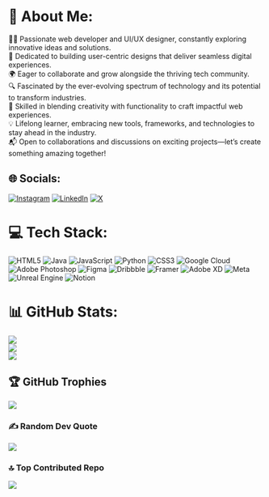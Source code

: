# 💫 About Me:
👨‍💻 Passionate web developer and UI/UX designer, constantly exploring innovative ideas and solutions.<br>🌟 Dedicated to building user-centric designs that deliver seamless digital experiences.<br>🌍 Eager to collaborate and grow alongside the thriving tech community.<br>🔍 Fascinated by the ever-evolving spectrum of technology and its potential to transform industries.<br>🎨 Skilled in blending creativity with functionality to craft impactful web experiences.<br>💡 Lifelong learner, embracing new tools, frameworks, and technologies to stay ahead in the industry.<br>📬 Open to collaborations and discussions on exciting projects—let’s create something amazing together!


## 🌐 Socials:
[![Instagram](https://img.shields.io/badge/Instagram-%23E4405F.svg?logo=Instagram&logoColor=white)](https://instagram.com/_.soonapaana) [![LinkedIn](https://img.shields.io/badge/LinkedIn-%230077B5.svg?logo=linkedin&logoColor=white)](www.linkedin.com/in/tholkappiyan-m-b96745253) [![X](https://img.shields.io/badge/X-black.svg?logo=X&logoColor=white)](https://x.com/Thols_) 

# 💻 Tech Stack:
![HTML5](https://img.shields.io/badge/html5-%23E34F26.svg?style=for-the-badge&logo=html5&logoColor=white) ![Java](https://img.shields.io/badge/java-%23ED8B00.svg?style=for-the-badge&logo=openjdk&logoColor=white) ![JavaScript](https://img.shields.io/badge/javascript-%23323330.svg?style=for-the-badge&logo=javascript&logoColor=%23F7DF1E) ![Python](https://img.shields.io/badge/python-3670A0?style=for-the-badge&logo=python&logoColor=ffdd54) ![CSS3](https://img.shields.io/badge/css3-%231572B6.svg?style=for-the-badge&logo=css3&logoColor=white) ![Google Cloud](https://img.shields.io/badge/GoogleCloud-%234285F4.svg?style=for-the-badge&logo=google-cloud&logoColor=white) ![Adobe Photoshop](https://img.shields.io/badge/adobe%20photoshop-%2331A8FF.svg?style=for-the-badge&logo=adobe%20photoshop&logoColor=white) ![Figma](https://img.shields.io/badge/figma-%23F24E1E.svg?style=for-the-badge&logo=figma&logoColor=white) ![Dribbble](https://img.shields.io/badge/Dribbble-EA4C89?style=for-the-badge&logo=dribbble&logoColor=white) ![Framer](https://img.shields.io/badge/Framer-black?style=for-the-badge&logo=framer&logoColor=blue) ![Adobe XD](https://img.shields.io/badge/Adobe%20XD-470137?style=for-the-badge&logo=Adobe%20XD&logoColor=#FF61F6) ![Meta](https://img.shields.io/badge/Meta-%230467DF.svg?style=for-the-badge&logo=Meta&logoColor=white) ![Unreal Engine](https://img.shields.io/badge/unrealengine-%23313131.svg?style=for-the-badge&logo=unrealengine&logoColor=white) ![Notion](https://img.shields.io/badge/Notion-%23000000.svg?style=for-the-badge&logo=notion&logoColor=white)
# 📊 GitHub Stats:
![](https://github-readme-stats.vercel.app/api?username=Tholkappiyan007&theme=dark&hide_border=false&include_all_commits=true&count_private=true)<br/>
![](https://github-readme-streak-stats.herokuapp.com/?user=Tholkappiyan007&theme=dark&hide_border=false)<br/>
![](https://github-readme-stats.vercel.app/api/top-langs/?username=Tholkappiyan007&theme=dark&hide_border=false&include_all_commits=true&count_private=true&layout=compact)

## 🏆 GitHub Trophies
![](https://github-profile-trophy.vercel.app/?username=Tholkappiyan007&theme=radical&no-frame=false&no-bg=false&margin-w=4)

### ✍️ Random Dev Quote
![](https://quotes-github-readme.vercel.app/api?type=horizontal&theme=tokyonight)

### 🔝 Top Contributed Repo
![](https://github-contributor-stats.vercel.app/api?username=Tholkappiyan007&limit=5&theme=dark&combine_all_yearly_contributions=true)

<!-- Proudly created with GPRM ( https://gprm.itsvg.in ) -->

